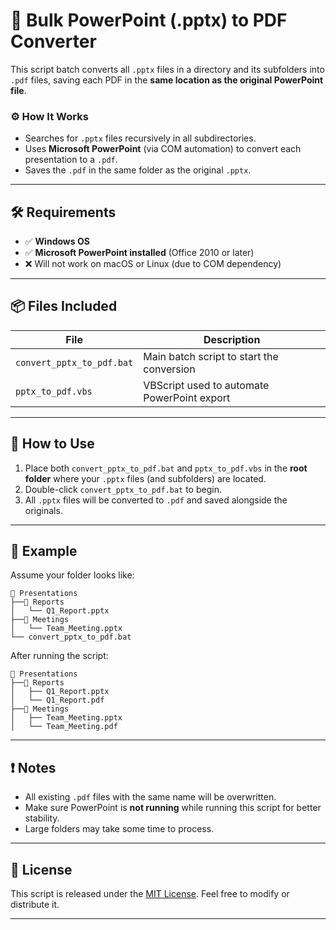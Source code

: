 # 📄 Bulk PowerPoint (.pptx) to PDF Converter

This script batch converts all `.pptx` files in a directory and its subfolders into `.pdf` files, saving each PDF in the **same location as the original PowerPoint file**.

### ⚙️ How It Works

- Searches for `.pptx` files recursively in all subdirectories.
- Uses **Microsoft PowerPoint** (via COM automation) to convert each presentation to a `.pdf`.
- Saves the `.pdf` in the same folder as the original `.pptx`.

---

## 🛠 Requirements

- ✅ **Windows OS**
- ✅ **Microsoft PowerPoint installed** (Office 2010 or later)
- ❌ Will not work on macOS or Linux (due to COM dependency)

---

## 📦 Files Included

| File                    | Description                                 |
|-------------------------|---------------------------------------------|
| `convert_pptx_to_pdf.bat` | Main batch script to start the conversion   |
| `pptx_to_pdf.vbs`         | VBScript used to automate PowerPoint export |

---

## 🚀 How to Use

1. Place both `convert_pptx_to_pdf.bat` and `pptx_to_pdf.vbs` in the **root folder** where your `.pptx` files (and subfolders) are located.
2. Double-click `convert_pptx_to_pdf.bat` to begin.
3. All `.pptx` files will be converted to `.pdf` and saved alongside the originals.

---

## 📝 Example

Assume your folder looks like:

```
📁 Presentations
├──📁 Reports
│   └── Q1_Report.pptx
├──📁 Meetings
│   └── Team_Meeting.pptx
└── convert_pptx_to_pdf.bat
```

After running the script:

```
📁 Presentations
├──📁 Reports
│   ├── Q1_Report.pptx
│   └── Q1_Report.pdf
├──📁 Meetings
│   ├── Team_Meeting.pptx
│   └── Team_Meeting.pdf
```

---

## ❗ Notes

- All existing `.pdf` files with the same name will be overwritten.
- Make sure PowerPoint is **not running** while running this script for better stability.
- Large folders may take some time to process.

---

## 📃 License

This script is released under the [MIT License](LICENSE). Feel free to modify or distribute it.

---
